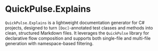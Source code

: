 # QuickPulse.Explains
`QuickPulse.Explains` is a lightweight documentation generator for C# projects,
designed to turn `[Doc]`-annotated test classes and methods into clean, structured Markdown files.
It leverages the `QuickPulse` library for declarative flow composition and supports
both single-file and multi-file generation with namespace-based filtering.

